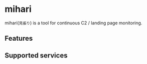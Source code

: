 # mihari

mihari(`見張り`) is a tool for continuous C2 / landing page monitoring.

## Features

## Supported services

##
